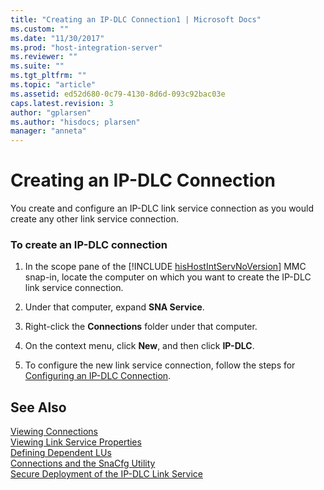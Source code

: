 ```yaml
---
title: "Creating an IP-DLC Connection1 | Microsoft Docs"
ms.custom: ""
ms.date: "11/30/2017"
ms.prod: "host-integration-server"
ms.reviewer: ""
ms.suite: ""
ms.tgt_pltfrm: ""
ms.topic: "article"
ms.assetid: ed52d680-0c79-4130-8d6d-093c92bac03e
caps.latest.revision: 3
author: "gplarsen"
ms.author: "hisdocs; plarsen"
manager: "anneta"
---
```

# Creating an IP-DLC Connection
You create and configure an IP-DLC link service connection as you would create any other link service connection.  
  
### To create an IP-DLC connection  
  
1. In the scope pane of the [!INCLUDE [hisHostIntServNoVersion](../includes/hishostintservnoversion-md.md)] MMC snap-in, locate the computer on which you want to create the IP-DLC link service connection.  
  
2. Under that computer, expand **SNA Service**.  
  
3. Right-click the **Connections** folder under that computer.  
  
4. On the context menu, click **New**, and then click **IP-DLC**.  
  
5. To configure the new link service connection, follow the steps for [Configuring an IP-DLC Connection](./configuring-an-ip-dlc-connection2.md).  
  
## See Also  
 [Viewing Connections](../core/viewing-connections1.md)   
 [Viewing Link Service Properties](../core/viewing-link-service-properties2.md)   
 [Defining Dependent LUs](../core/defining-dependent-lus1.md)   
 [Connections and the SnaCfg Utility](../core/connections-and-the-snacfg-utility1.md)   
 [Secure Deployment of the IP-DLC Link Service](../core/secure-deployment-of-the-ip-dlc-link-service2.md)